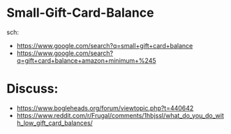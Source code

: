 # Small-Gift-Card-Balance
sch:
- https://www.google.com/search?q=small+gift+card+balance
- https://www.google.com/search?q=gift+card+balance+amazon+minimum+%245

# Discuss:
- https://www.bogleheads.org/forum/viewtopic.php?t=440642
- https://www.reddit.com/r/Frugal/comments/1hbjssl/what_do_you_do_with_low_gift_card_balances/

